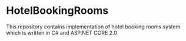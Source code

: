 # HotelBookingRooms

This repository contains implementation of hotel booking rooms system which is written in C# and ASP.NET CORE 2.0
